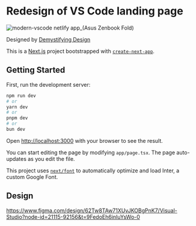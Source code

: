 # Redesign of VS Code landing page
![modern-vscode netlify app_(Asus Zenbook Fold)](https://github.com/mahmudz/vscode-modern-landing-page/assets/22455598/d56f224b-f2fd-45eb-996c-1015a746eed0)

Designed by [Demystifying Design](https://www.youtube.com/watch?v=m_d7K28CSXg)

This is a [Next.js](https://nextjs.org/) project bootstrapped with [`create-next-app`](https://github.com/vercel/next.js/tree/canary/packages/create-next-app).

## Getting Started

First, run the development server:

```bash
npm run dev
# or
yarn dev
# or
pnpm dev
# or
bun dev
```

Open [http://localhost:3000](http://localhost:3000) with your browser to see the result.

You can start editing the page by modifying `app/page.tsx`. The page auto-updates as you edit the file.

This project uses [`next/font`](https://nextjs.org/docs/basic-features/font-optimization) to automatically optimize and load Inter, a custom Google Font.

## Design
https://www.figma.com/design/62Tw8TAw71XUvJKOBgPnK7/Visual-Studio?node-id=21115-92156&t=9FedoEh6inIuYsWo-0

